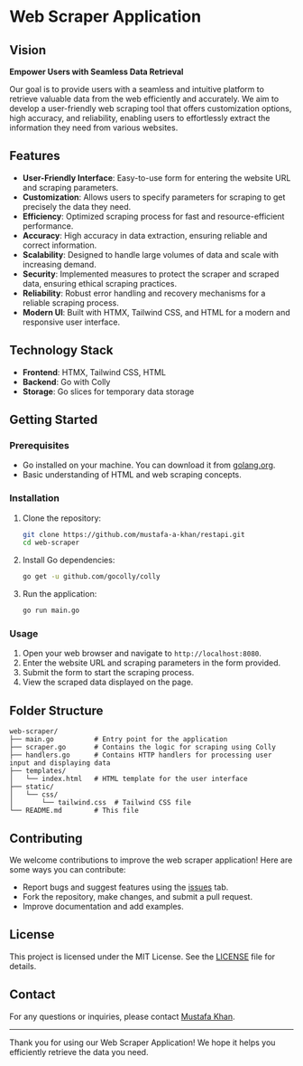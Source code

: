 # Web Scraper Application

## Vision

**Empower Users with Seamless Data Retrieval**

Our goal is to provide users with a seamless and intuitive platform to retrieve valuable data from the web efficiently and accurately. We aim to develop a user-friendly web scraping tool that offers customization options, high accuracy, and reliability, enabling users to effortlessly extract the information they need from various websites.

## Features

- **User-Friendly Interface**: Easy-to-use form for entering the website URL and scraping parameters.
- **Customization**: Allows users to specify parameters for scraping to get precisely the data they need.
- **Efficiency**: Optimized scraping process for fast and resource-efficient performance.
- **Accuracy**: High accuracy in data extraction, ensuring reliable and correct information.
- **Scalability**: Designed to handle large volumes of data and scale with increasing demand.
- **Security**: Implemented measures to protect the scraper and scraped data, ensuring ethical scraping practices.
- **Reliability**: Robust error handling and recovery mechanisms for a reliable scraping process.
- **Modern UI**: Built with HTMX, Tailwind CSS, and HTML for a modern and responsive user interface.

## Technology Stack

- **Frontend**: HTMX, Tailwind CSS, HTML
- **Backend**: Go with Colly
- **Storage**: Go slices for temporary data storage

## Getting Started

### Prerequisites

- Go installed on your machine. You can download it from [golang.org](https://golang.org/dl/).
- Basic understanding of HTML and web scraping concepts.

### Installation

1. Clone the repository:
   ```bash
   git clone https://github.com/mustafa-a-khan/restapi.git
   cd web-scraper
   ```

2. Install Go dependencies:
   ```bash
   go get -u github.com/gocolly/colly
   ```

3. Run the application:
   ```bash
   go run main.go
   ```

### Usage

1. Open your web browser and navigate to `http://localhost:8080`.
2. Enter the website URL and scraping parameters in the form provided.
3. Submit the form to start the scraping process.
4. View the scraped data displayed on the page.

## Folder Structure

```
web-scraper/
├── main.go          # Entry point for the application
├── scraper.go       # Contains the logic for scraping using Colly
├── handlers.go      # Contains HTTP handlers for processing user input and displaying data
├── templates/
│   └── index.html   # HTML template for the user interface
├── static/
│   └── css/
│       └── tailwind.css  # Tailwind CSS file
└── README.md        # This file
```

## Contributing

We welcome contributions to improve the web scraper application! Here are some ways you can contribute:

- Report bugs and suggest features using the [issues](https://github.com/MUSTAFA-A-KHAN/restapi/issues) tab.
- Fork the repository, make changes, and submit a pull request.
- Improve documentation and add examples.

## License

This project is licensed under the MIT License. See the [LICENSE](LICENSE) file for details.

## Contact

For any questions or inquiries, please contact [Mustafa Khan](mailto:mustafakhan62608@gmail.com).

---

Thank you for using our Web Scraper Application! We hope it helps you efficiently retrieve the data you need.
